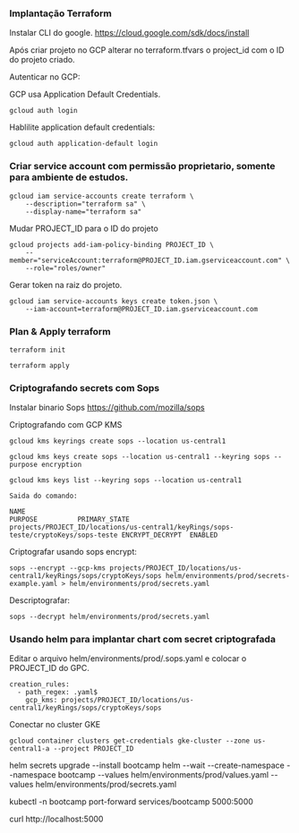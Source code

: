 ### Implantação Terraform
Instalar CLI do google.
https://cloud.google.com/sdk/docs/install

Após criar projeto no GCP alterar no terraform.tfvars o project_id com o ID do projeto criado.

Autenticar no GCP:

GCP usa Application Default Credentials.
```
gcloud auth login
```

Hablilite application default credentials:
```
gcloud auth application-default login
```

### Criar service account com permissão proprietario, somente para ambiente de estudos.
```
gcloud iam service-accounts create terraform \
    --description="terraform sa" \
    --display-name="terraform sa"
```

Mudar PROJECT_ID para o ID do projeto
```
gcloud projects add-iam-policy-binding PROJECT_ID \
    --member="serviceAccount:terraform@PROJECT_ID.iam.gserviceaccount.com" \
    --role="roles/owner"
```

Gerar token na raiz do projeto. 
```
gcloud iam service-accounts keys create token.json \
    --iam-account=terraform@PROJECT_ID.iam.gserviceaccount.com
```

### Plan & Apply terraform

```
terraform init
```

```
terraform apply
```


### Criptografando secrets com Sops

Instalar binario Sops https://github.com/mozilla/sops

Criptografando com GCP KMS
```
gcloud kms keyrings create sops --location us-central1
```
```
gcloud kms keys create sops --location us-central1 --keyring sops --purpose encryption
```
```
gcloud kms keys list --keyring sops --location us-central1

Saida do comando:

NAME                                                                                PURPOSE          PRIMARY_STATE
projects/PROJECT_ID/locations/us-central1/keyRings/sops-teste/cryptoKeys/sops-teste ENCRYPT_DECRYPT  ENABLED
```

Criptografar usando sops encrypt:
```
sops --encrypt --gcp-kms projects/PROJECT_ID/locations/us-central1/keyRings/sops/cryptoKeys/sops helm/environments/prod/secrets-example.yaml > helm/environments/prod/secrets.yaml
```

Descriptografar:
```
sops --decrypt helm/environments/prod/secrets.yaml
```

### Usando helm para implantar chart com secret criptografada

Editar o arquivo helm/environments/prod/.sops.yaml e colocar o PROJECT_ID do GPC.
```
creation_rules:
  - path_regex: .yaml$
    gcp_kms: projects/PROJECT_ID/locations/us-central1/keyRings/sops/cryptoKeys/sops
```

Conectar no cluster GKE

```
gcloud container clusters get-credentials gke-cluster --zone us-central1-a --project PROJECT_ID
```

helm secrets upgrade --install bootcamp helm --wait --create-namespace --namespace bootcamp --values helm/environments/prod/values.yaml --values helm/environments/prod/secrets.yaml

kubectl -n bootcamp port-forward services/bootcamp 5000:5000

curl http://localhost:5000

